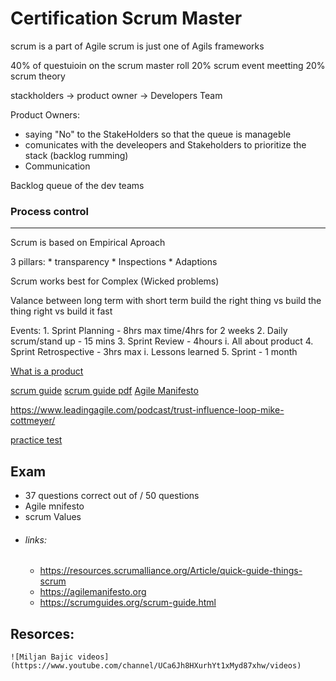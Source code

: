 
# Certification Scrum Master


scrum is a part of Agile
scrum is just one of Agils frameworks

40% of questuioin on the scrum master roll
20% scrum event meetting 
20% scrum theory

stackholders -> product owner -> Developers Team

Product Owners:
 * saying "No" to the StakeHolders so that the queue is manageble
 * comunicates with the develeopers and Stakeholders  to prioritize the stack (backlog rumming)
 * Communication


Backlog
	queue of the dev teams
    
### Process control  
----
Scrum is based on Empirical Aproach 

3 pillars:
	* transparency 
    * Inspections 
    * Adaptions 


Scrum works best for Complex (Wicked problems) 

Valance between long term with short term
build the right thing 
vs build the thing right
vs build it fast

Events: 1. Sprint Planning - 8hrs max time/4hrs for 2 weeks 2. Daily scrum/stand up - 15 mins 3. Sprint Review - 4hours i. All about product 4. Sprint Retrospective - 3hrs max i. Lessons learned 5. Sprint - 1 month 

[What is a product](https://www.mountaingoatsoftware.com/blog/what-is-a-product)

[scrum guide](https://scrumguides.org/scrum-guide.html)
[scrum guide pdf](https://scrumguides.org/docs/scrumguide/v2020/2020-Scrum-Guide-US.pdf)
[Agile Manifesto](https://agilemanifesto.org/)

https://www.leadingagile.com/podcast/trust-influence-loop-mike-cottmeyer/

[practice test ](https://www.scrum.org/open-assessments/scrum-open)

## Exam
* 37 questions correct out of / 50 questions
* Agile mnifesto
* scrum Values
* ###### links:
	* https://resources.scrumalliance.org/Article/quick-guide-things-scrum
	* https://agilemanifesto.org
	* https://scrumguides.org/scrum-guide.html

## Resorces:
	![Miljan Bajic videos](https://www.youtube.com/channel/UCa6Jh8HXurhYt1xMyd87xhw/videos)

	

